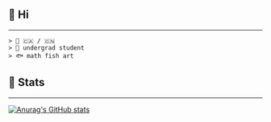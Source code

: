   ## 🌹 Hi

---

```
> 💮 🇨🇦 / 🇨🇳
> 🔖 undergrad student
> 🐟 math fish art
```
  
## 📓 Stats
---
[![Anurag's GitHub stats](https://github-readme-stats.vercel.app/api?username=serenntea&show_icons=true&theme=transparent&rank_icon=github&hide_title=true)](https://github.com/anuraghazra/github-readme-stats)
